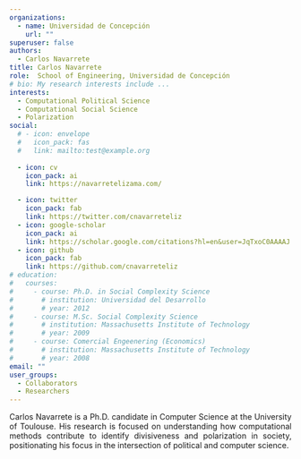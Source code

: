 ```yaml
---
organizations:
  - name: Universidad de Concepción
    url: ""
superuser: false
authors:
  - Carlos Navarrete
title: Carlos Navarrete
role:  School of Engineering, Universidad de Concepción
# bio: My research interests include ...
interests:
  - Computational Political Science
  - Computational Social Science
  - Polarization
social:
  # - icon: envelope
  #   icon_pack: fas
  #   link: mailto:test@example.org
  
  - icon: cv
    icon_pack: ai
    link: https://navarretelizama.com/

  - icon: twitter
    icon_pack: fab
    link: https://twitter.com/cnavarreteliz
  - icon: google-scholar
    icon_pack: ai
    link: https://scholar.google.com/citations?hl=en&user=JqTxoC0AAAAJ
  - icon: github
    icon_pack: fab
    link: https://github.com/cnavarreteliz
# education:
#   courses:
#     - course: Ph.D. in Social Complexity Science
#       # institution: Universidad del Desarrollo
#       # year: 2012
#     - course: M.Sc. Social Complexity Science
#       # institution: Massachusetts Institute of Technology
#       # year: 2009
#     - course: Comercial Engeenering (Economics)
#       # institution: Massachusetts Institute of Technology
#       # year: 2008
email: ""
user_groups:
  - Collaborators
  - Researchers
---
```

<p align="justify">  
Carlos Navarrete is a Ph.D. candidate in Computer Science at the University of Toulouse. His research is focused on understanding how computational methods contribute to identify divisiveness and polarization in society, positionating his focus in the intersection of political and computer science. 
</p>